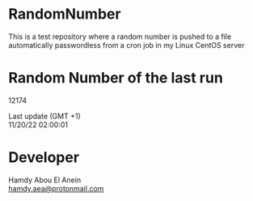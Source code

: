 # RandomNumber    
This is a test repository where a random number is pushed to a file automatically passwordless from a cron job in my Linux CentOS server    
# Random Number of the last run   
12174
      
Last update (GMT +1)    
11/20/22 02:00:01
# Developer    
Hamdy Abou El Anein   
hamdy.aea@protonmail.com
